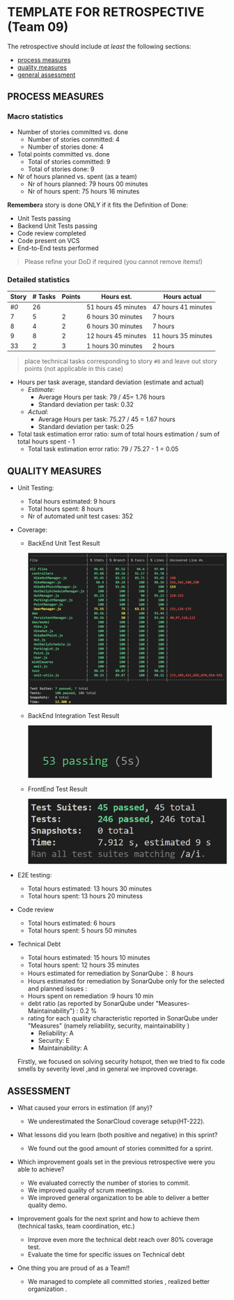 # TEMPLATE FOR RETROSPECTIVE (Team 09)

The retrospective should include _at least_ the following
sections:

- [process measures](#process-measures)
- [quality measures](#quality-measures)
- [general assessment](#assessment)

## PROCESS MEASURES

### Macro statistics

- Number of stories committed vs. done
  - Number of stories committed: 4
  - Number of stories done: 4 
- Total points committed vs. done
  - Total of stories committed: 9
  - Total of stories done: 9
- Nr of hours planned vs. spent (as a team)
  - Nr of hours planned: 79 hours 00 minutes 
  - Nr of hours spent: 75 hours 16 minutes

**Remember**a story is done ONLY if it fits the Definition of Done:

- Unit Tests passing 
- Backend Unit Tests passing
- Code review completed
- Code present on VCS
- End-to-End tests performed

> Please refine your DoD if required (you cannot remove items!)

### Detailed statistics

| Story | # Tasks | Points | Hours est.          | Hours actual        |
| ----- | ------- | ------ | ------------------- | ------------------- |
| _#0_  | 26      |        | 51 hours 45 minutes | 47 hours 41 minutes |
| 7    | 5       | 2      | 6 hours 30 minutes  | 7 hours   |
| 8     | 4       | 2      | 6 hours 30 minutes | 7 hours  |
| 9     | 8       | 2      | 12 hours 45 minutes | 11 hours 35 minutes |
| 33   | 2       | 3      | 1 hours 30 minutes          | 2 hours           |


> place technical tasks corresponding to story `#0` and leave out story points (not applicable in this case)

- Hours per task average, standard deviation (estimate and actual)
  - _Estimate:_
    - Average Hours per task: 79 / 45= 1.76 hours
    - Standard deviation per task: 0.32
  - _Actual:_
    - Average Hours per task: 75.27 / 45 = 1.67 hours
    - Standard deviation per task: 0.25
- Total task estimation error ratio: sum of total hours estimation / sum of total hours spent - 1
  - Total task estimation error ratio: 79 /  75.27 - 1 = 0.05

## QUALITY MEASURES

- Unit Testing:

  - Total hours estimated: 9 hours
  - Total hours spent: 8 hours 
  - Nr of automated unit test cases: 352

- Coverage:

  - BackEnd Unit Test Result

    ![Backend test](./image/backEnd.png)

  - BackEnd Integration Test Result

    ![Backend test](./image/backEndIntegration.png)

  - FrontEnd Test Result

    ![Frontend test](./image/frontEnd.png)

- E2E testing:
  - Total hours estimated: 13 hours 30 minutes
  - Total hours spent: 13 hours 20 minutess
- Code review
  - Total hours estimated: 6 hours 
  - Total hours spent: 5 hours 50 minutes

- Technical Debt
  - Total hours estimated: 15 hours 10 minutes
  - Total hours spent: 12 hours 35 minutes
  - Hours estimated for remediation by SonarQube： 8 hours
  - Hours estimated for remediation by SonarQube only for the selected and planned issues : 
  - Hours spent on remediation :9 hours 10 min
  - debt ratio (as reported by SonarQube under "Measures-Maintainability") : 0.2 %
  - rating for each quality characteristic reported in SonarQube under "Measures" (namely reliability, security, maintainability )
     - Reliability: A
     - Security: E  
     - Maintainability: A
   
  Firstly, we focused on solving security hotspot, then we tried to fix code smells by severity level ,and in general we improved coverage.

## ASSESSMENT

- What caused your errors in estimation (if any)?

  - We underestimated the SonarCloud coverage setup(HT-222). 

- What lessons did you learn (both positive and negative) in this sprint?

  - We found out the good amount of stories committed for a sprint.

- Which improvement goals set in the previous retrospective were you able to achieve?

  - We evaluated correctly the number of stories to commit.
  - We improved quality of scrum meetings. 
  - We improved general organization to be able to deliver a better quality demo.

- Improvement goals for the next sprint and how to achieve them (technical tasks, team coordination, etc.)

  - Improve even more the technical debt reach over 80% coverage test.
  - Evaluate the time for specific issues on Technical debt

- One thing you are proud of as a Team!!

  - We managed to complete all committed stories , realized better organization .
